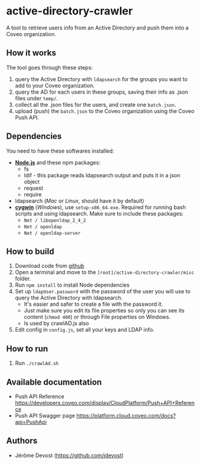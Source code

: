 # active-directory-crawler
A tool to retrieve users info from an Active Directory and push them into a Coveo organization.

## How it works

The tool goes through these steps:
1. query the Active Directory with `ldapsearch` for the groups you want to add to your Coveo organization.
1. query the AD for each users in these groups, saving their info as .json files under `temp/`.
1. collect all the .json files for the users, and create one `batch.json`.
4. upload (push) the `batch.json` to the Coveo organization using the Coveo Push API.


## Dependencies
You need to have these softwares installed:

* [__Node.js__](https://nodejs.org/en/) and these npm packages:
    * fs
    * ldif - this package reads ldapsearch output and puts it in a json object
    * request
    * require
* ldapsearch (_Mac_ or _Linux_, should have it by default)
* [__cygwin__](https://cygwin.com/install.html) (_Windows_), use `setup-x86_64.exe`. Required for running bash scripts and using ldapsearch. Make sure to include these packages:
    * `Net / libopenldap_2_4_2`
    * `Net / openldap`
    * `Net / openldap-server`

## How to build

1. Download code from [github](https://github.com/coveo-labs/active-directory-crawler)
1. Open a terminal and move to the `[root]/active-directory-crawler/misc` folder.
1. Run `npm install` to install Node dependencies
1. Set up `ldapUser.password` with the password of the user you will use to query the Active Directory with ldapsearch.
   * It's easier and safer to create a file with the password it.
   * Just make sure you edit its file properties so only you can see its content (`chmod 400`) or through File properties on Windows.
   * Is used by crawlAD.js also
1. Edit config in `config.js`, set all your keys and LDAP info.


## How to run
1. Run `./crawlAd.sh`

## Available documentation

* Push API Reference https://developers.coveo.com/display/CloudPlatform/Push+API+Reference
* Push API Swagger page https://platform.cloud.coveo.com/docs?api=PushApi

## Authors
- Jérôme Devost (https://github.com/jdevost)
